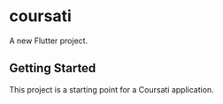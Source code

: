 # coursati

A new Flutter project.

## Getting Started

This project is a starting point for a Coursati application.
